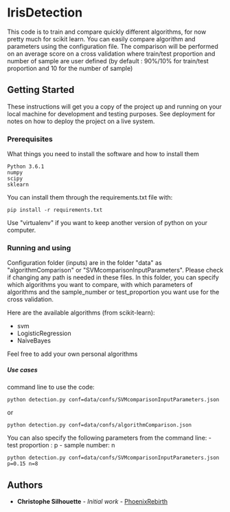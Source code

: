 # IrisDetection

This code is to train and compare quickly different algorithms, for now pretty much for scikit learn.
You can easily compare algorithm and parameters using the configuration
file.
The comparison will be performed on an average score on a cross validation
where train/test proportion and number of sample are user defined
(by default : 90%/10% for train/test proportion and 10 for the number of sample)

## Getting Started

These instructions will get you a copy of the project up and running on your local machine for development and testing purposes. See deployment for notes on how to deploy the project on a live system.

### Prerequisites

What things you need to install the software and how to install them
```
Python 3.6.1
numpy
scipy
sklearn
```
You can install them through the requirements.txt file with:
```
pip install -r requirements.txt
```

Use "virtualenv" if you want to keep another version of python on your computer.

### Running and using

Configuration folder (inputs) are in the folder "data" as
"algorithmComparison" or "SVMcomparisonInputParameters".
Please check if changing any path is needed in these files.
In this folder, you can specify which algorithms you want to compare,
with which parameters of algorithms and the sample_number or test_proportion you want use for the cross validation.

Here are the available algorithms (from scikit-learn):
   - svm
   - LogisticRegression
   - NaiveBayes

Feel free to add your own personal algorithms


##### Use cases
command line to use the code:
```
python detection.py conf=data/confs/SVMcomparisonInputParameters.json
```
or
```
python detection.py conf=data/confs/algorithmComparison.json
```

You can also specify the following parameters from the command line:
    - test proportion : p
    - sample number: n
```
python detection.py conf=data/confs/SVMcomparisonInputParameters.json p=0.15 n=8
```

## Authors

* **Christophe Silhouette** - *Initial work* - [PhoenixRebirth](https://github.com/phoenixRebirth)

